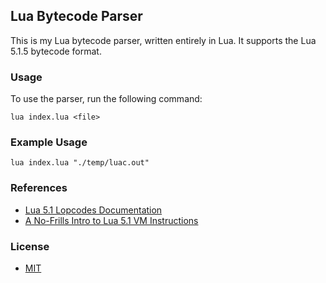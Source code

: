 ## Lua Bytecode Parser

This is my Lua bytecode parser, written entirely in Lua. It supports the Lua 5.1.5 bytecode format.

### Usage

To use the parser, run the following command:
```
lua index.lua <file>
```

### Example Usage
```
lua index.lua "./temp/luac.out"
```

### References
- [Lua 5.1 Lopcodes Documentation](https://lua.org/source/5.1/lopcodes.h.html)
- [A No-Frills Intro to Lua 5.1 VM Instructions](https://archive.org/details/a-no-frills-intro-to-lua-5.1-vm-instructions)

### License
- [MIT](./LICENSE)